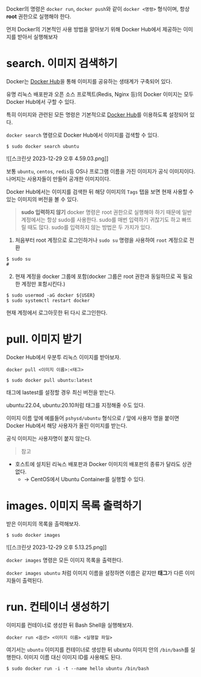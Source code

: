 Docker의 명령은 `docker run`, `docker push`와 같이 `docker <명령>` 형식이며, 항상 **root** 권한으로 실행해야 한다.

먼저 Docker의 기본적인 사용 방법을 알아보기 위해 Docker Hub에서 제공하는 이미지를 받아서 실행해보자


# search. 이미지 검색하기

Docker는 [Docker Hub](https://hub.docker.com)을 통해 이미지를 공유하는 생태계가 구축되어 있다.

유명 리눅스 배포판과 오픈 소스 프로젝트(Redis, Nginx 등)의 Docker 이미지는 모두 Docker Hub에서 구할 수 있다.

특히 이미지와 관련된 모든 명령은 기본적으로 [Docker Hub](https://hub.docker.com)를 이용하도록 설정되어 있다.

`docker search` 명령으로 Docker Hub에서 이미지를 검색할 수 있다.

```
$ sudo docker search ubuntu
```

![[스크린샷 2023-12-29 오후 4.59.03.png]]

보통 `ubuntu`, `centos`, `redis`등 OS나 프로그램 이름을 가진 이미지가 공식 이미지이다. 나머지는 사용자들이 만들어 공개한 이미지이다.

Docker Hub에서는 이미지를 검색한 뒤 해당 이미지의 `Tags` 탭을 보면 현재 사용할 수 있는 이미지의 버전을 볼 수 있다.

> **sudo 입력하지 않기**
> docker 명령은 root 권한으로 실행해야 하기 때문에 일반 계정에서는 항상 sudo를 사용한다. sudo를 매번 입력하기 귀찮기도 하고 빠뜨릴 때도 많다. sudo를 입력하지 않는 방법은 두 가지가 있다.

1. 처음부터 root 계정으로 로그인하거나 `sudo su` 명령을 사용하여 `root` 계정으로 전환

```
$ sudo su
#
```

2. 현재 계정을 docker 그룹에 포함(docker 그룹은 root 권한과 동일하므로 꼭 필요한 계정만 포함시킨다.)

```
$ sudo usermod -aG docker ${USER}
$ sudo systemctl restart docker
```
현재 계정에서 로그아웃한 뒤 다시 로그인한다.

# pull. 이미지 받기

Docker Hub에서 우분투 리눅스 이미지를 받아보자.

`docker pull <이미지 이름>:<태그>`

```
$ sudo docker pull ubuntu:latest
```


태그에 lastest를 설정할 경우 최신 버전을 받는다.

ubuntu:22.04, ubuntu:20.10처럼 태그를 지정해줄 수도 있다.

이미지 이름 앞에 예를들어 `pshysd/ubuntu` 형식으로 / 앞에 사용자 명을 붙이면 Docker Hub에서 해당 사용자가 올린 이미지를 받는다.

공식 이미지는 사용자명이 붙지 않는다.

> 참고

- 호스트에 설치된 리눅스 배포판과 Docker 이미지의 배포판의 종류가 달라도 상관없다.
	- -> CentOS에서 Ubuntu Container를 실행할 수 있다.

# images. 이미지 목록 출력하기

받은 이미지의 목록을 출력해보자.

```
$ sudo docker images
```

![[스크린샷 2023-12-29 오후 5.13.25.png]]

`docker images` 명령은 모든 이미지 목록을 출력한다. 

`docker images ubuntu` 처럼 이미지 이름을 설정하면 이름은 같지만 **태그**가 다른 이미지들이 출력된다.

# run. 컨테이너 생성하기

이미지를 컨테이너로 생성한 뒤 Bash Shell을 실행해보자.

`docker run <옵션> <이미지 이름> <실행할 파일>`

여기서는 `ubuntu` 이미지를 컨테이너로 생성한 뒤 ubuntu 이미지 안의 `/bin/bash`를 실행한다. 이미지 이름 대신 이미지 ID를 사용해도 된다.



```
$ sudo docker run -i -t --name hello ubuntu /bin/bash
```

